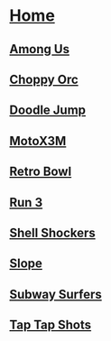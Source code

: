 # [Home](https://gatorgamer.github.io)

## [Among Us](https://gatorgamer.github.io/games/amongus)

## [Choppy Orc](https://gatorgamer.github.io/games/choppyorc)

## [Doodle Jump](https://gatorgamer.github.io/games/doodlejump)

## [MotoX3M](https://gatorgamer.github.io/games/motox3m)

## [Retro Bowl](https://gatorgamer.github.io/games/retrobowl)

## [Run 3](https://gatorgamer.github.io/games/run3)

## [Shell Shockers](https://gatorgamer.github.io/games/shellshockers)

## [Slope](https://gatorgamer.github.io/games/slope)

## [Subway Surfers](https://gatorgamer.github.io/games/subwaysurfers)

## [Tap Tap Shots](https://gatorgamer.github.io/games/taptapshots)
